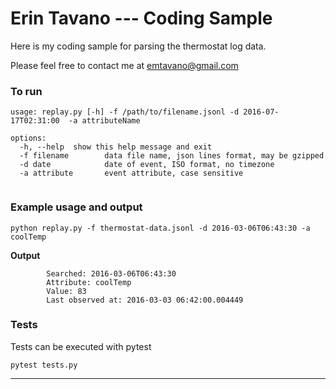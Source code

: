 # Erin Tavano --- Coding Sample

Here is my coding sample for parsing the thermostat log data.

Please feel free to contact me at emtavano@gmail.com

### To run

```
usage: replay.py [-h] -f /path/to/filename.jsonl -d 2016-07-17T02:31:00  -a attributeName

options:
  -h, --help  show this help message and exit
  -f filename        data file name, json lines format, may be gzipped
  -d date            date of event, ISO format, no timezone
  -a attribute       event attribute, case sensitive
  
```

### Example usage and output

```
python replay.py -f thermostat-data.jsonl -d 2016-03-06T06:43:30 -a coolTemp
```

**Output**
```
        Searched: 2016-03-06T06:43:30
        Attribute: coolTemp
        Value: 83
        Last observed at: 2016-03-03 06:42:00.004449
```

### Tests

Tests can be executed with pytest
```
pytest tests.py
```

****
